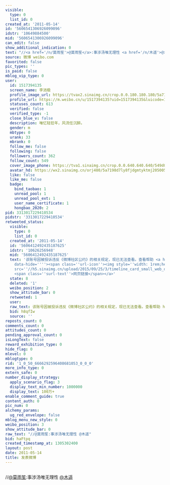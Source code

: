 ```yaml
---
visible:
  type: 0
  list_id: 0
created_at: '2011-05-14'
id: '5606541306926099096'
idstr: '10649884500'
mid: '5606541306926099096'
can_edit: false
show_additional_indication: 0
text: "//<a href='/n/莫雨笙'>@莫雨笙</a>:事涉汤唯无理性 <a href='/n/木遥'>@木遥</a>"
source: 微博 weibo.com
favorited: false
pic_types: ''
is_paid: false
mblog_vip_type: 0
user:
  id: 1517394135
  screen_name: 李消极
  profile_image_url: https://tvax2.sinaimg.cn/crop.0.0.180.180.180/5a7198d7ly8fjdgmtyktmj20500500so.jpg?KID=imgbed,tva&Expires=1606400033&ssig=jXkjVhI68r
  profile_url: https://m.weibo.cn/u/1517394135?uid=1517394135&luicode=10000011&lfid=2304131517394135_-_WEIBO_SECOND_PROFILE_WEIBO
  statuses_count: 613
  verified: false
  verified_type: -1
  close_blue_v: false
  description: 唯忆轻狂年，风流任沉醉。
  gender: m
  mbtype: 0
  urank: 33
  mbrank: 0
  follow_me: false
  following: false
  followers_count: 362
  follow_count: 549
  cover_image_phone: https://tva1.sinaimg.cn/crop.0.0.640.640.640/549d0121tw1egm1kjly3jj20hs0hsq4f.jpg
  avatar_hd: https://wx2.sinaimg.cn/orj480/5a7198d7ly8fjdgmtyktmj20500500so.jpg
  like: false
  like_me: false
  badge:
    bind_taobao: 1
    unread_pool: 1
    unread_pool_ext: 1
    user_name_certificate: 1
    hongbao_2020: 2
pid: 3313017229410534
pidstr: '3313017229410534'
retweeted_status:
  visible:
    type: 0
    list_id: 0
  created_at: '2011-05-14'
  id: '5606412492435187625'
  idstr: '10626256948'
  mid: '5606412492435187625'
  text: '该账号因被投诉违反《微博社区公约》的相关规定，现已无法查看。查看帮助 <a href=''https://kefu.weibo.com/faqdetail?id=13216''
    data-hide=''''><span class=''url-icon''><img style=''width: 1rem;height: 1rem''
    src=''//h5.sinaimg.cn/upload/2015/09/25/3/timeline_card_small_web_default.png''></span>
    <span class=''surl-text''>网页链接</span></a>'
  state: 8
  deleted: '1'
  weibo_position: 2
  show_attitude_bar: 0
  retweeted: 1
  user:
  raw_text: 该账号因被投诉违反《微博社区公约》的相关规定，现已无法查看。查看帮助 https://kefu.weibo.com/faqdetail?id=13216
  bid: h8qfIw
  source: ''
reposts_count: 0
comments_count: 0
attitudes_count: 0
pending_approval_count: 0
isLongText: false
reward_exhibition_type: 0
hide_flag: 0
mlevel: 0
mblogtype: 0
rid: '1_0_50_6666292596408681053_0_0_0'
more_info_type: 0
extern_safe: 0
number_display_strategy:
  apply_scenario_flag: 3
  display_text_min_number: 1000000
  display_text: 100万+
enable_comment_guide: true
content_auth: 0
pic_num: 0
alchemy_params:
  ug_red_envelope: false
mblog_menu_new_style: 0
weibo_position: 3
show_attitude_bar: 0
raw_text: "//@莫雨笙:事涉汤唯无理性 @木遥"
bid: haFtpq
created_timestamp_at: 1305302400
layout: post
date: 2011-05-14
title: 发表微博
---
```


![]()

//<a href='/n/莫雨笙'>@莫雨笙</a>:事涉汤唯无理性 <a href='/n/木遥'>@木遥</a>

